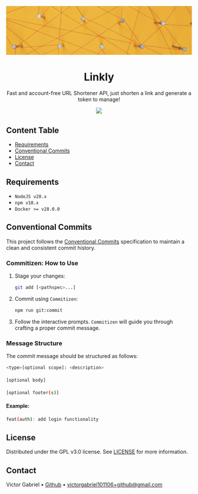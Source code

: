 <img alt="Links" src="public/images/readme.banner.jpg" />

<h1 align="center">
    Linkly
</h1>

<p align="center">
    Fast and account-free URL Shortener API, just shorten a link and generate a token to manage!
</p>

<p align="center">
  <a href="https://skillicons.dev">
    <img src="https://skillicons.dev/icons?i=nodejs,ts,git,docker" />
  </a>
</p>

## Content Table

- [Requirements](#requirements)
- [Conventional Commits](#conventional-commits)
- [License](#license)
- [Contact](#contact)

## Requirements

- `NodeJS v20.x`
- `npm v10.x`
- `Docker >= v28.0.0`

## Conventional Commits

This project follows the [Conventional Commits](https://www.conventionalcommits.org/) specification to maintain a clean and consistent commit history.

### Commitizen: How to Use

1. Stage your changes:

    ```bash
    git add [<pathspec>...]
    ```

2. Commit using `Commitizen`:

    ```bash
    npm run git:commit
    ```

3. Follow the interactive prompts.
    `Commitizen` will guide you through crafting a proper commit message.

### Message Structure

The commit message should be structured as follows:

```bash
<type>[optional scope]: <description>

[optional body]

[optional footer(s)]
```

#### Example:

```bash
feat(auth): add login functionality
```

## License

Distributed under the GPL v3.0 license. See [LICENSE](LICENSE.md) for more information.

## Contact

Victor Gabriel • [Github](https://github.com/Victor101106/) • victorgabriel101106+github@gmail.com

